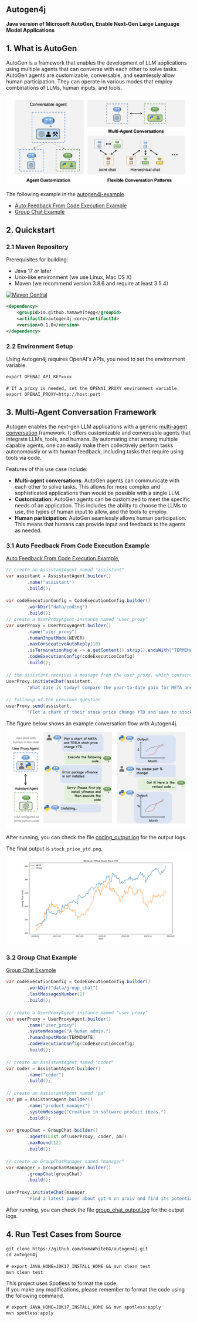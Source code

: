 ## Autogen4j
**Java version of Microsoft AutoGen, Enable Next-Gen Large Language Model Applications**

## 1. What is AutoGen

AutoGen is a framework that enables the development of LLM applications using multiple agents that can converse with each other to solve tasks. AutoGen agents are customizable, conversable, and seamlessly allow human participation. They can operate in various modes that employ combinations of LLMs, human inputs, and tools.

![AutoGen Overview](https://github.com/HamaWhiteGG/autogen4j/blob/dev/data/images/autogen_agentchat.png)

The following example in the [autogen4j-example](autogen4j-example/src/main/java/com/hw/autogen4j/example).

- [Auto Feedback From Code Execution Example](autogen4j-example/src/main/java/com/hw/autogen4j/example/AutoFeedbackFromCodeExecutionExample.java)
- [Group Chat Example](autogen4j-example/src/main/java/com/hw/autogen4j/example/GroupChatExample.java)

## 2. Quickstart

### 2.1 Maven Repository
Prerequisites for building:
* Java 17 or later
* Unix-like environment (we use Linux, Mac OS X)
* Maven (we recommend version 3.8.6 and require at least 3.5.4)

[![Maven Central](https://img.shields.io/maven-central/v/io.github.hamawhitegg/autogen4j-core)](https://maven-badges.herokuapp.com/maven-central/io.github.hamawhitegg/autogen4j-core)
```xml
<dependency>
    <groupId>io.github.hamawhitegg</groupId>
    <artifactId>autogen4j-core</artifactId>
    <version>0.1.0</version>
</dependency>
```

### 2.2 Environment Setup
Using Autogen4j requires OpenAI's APIs, you need to set the environment variable.
```shell
export OPENAI_API_KEY=xxx

# If a proxy is needed, set the OPENAI_PROXY environment variable.
export OPENAI_PROXY=http://host:port
```

## 3. Multi-Agent Conversation Framework

Autogen enables the next-gen LLM applications with a generic [multi-agent conversation](https://microsoft.github.io/autogen/docs/Use-Cases/agent_chat) framework. It offers customizable and conversable agents that integrate LLMs, tools, and humans.
By automating chat among multiple capable agents, one can easily make them collectively perform tasks autonomously or with human feedback, including tasks that require using tools via code.

Features of this use case include:

- **Multi-agent conversations**: AutoGen agents can communicate with each other to solve tasks. This allows for more complex and sophisticated applications than would be possible with a single LLM.
- **Customization**: AutoGen agents can be customized to meet the specific needs of an application. This includes the ability to choose the LLMs to use, the types of human input to allow, and the tools to employ.
- **Human participation**: AutoGen seamlessly allows human participation. This means that humans can provide input and feedback to the agents as needed.

### 3.1 Auto Feedback From Code Execution Example
[Auto Feedback From Code Execution Example](autogen4j-example/src/main/java/com/hw/autogen4j/example/AutoFeedbackFromCodeExecutionExample.java),

```java
// create an AssistantAgent named "assistant"
var assistant = AssistantAgent.builder()
        .name("assistant")
        .build();

var codeExecutionConfig = CodeExecutionConfig.builder()
        .workDir("data/coding")
        .build();
// create a UserProxyAgent instance named "user_proxy"
var userProxy = UserProxyAgent.builder()
        .name("user_proxy")
        .humanInputMode(NEVER)
        .maxConsecutiveAutoReply(10)
        .isTerminationMsg(e -> e.getContent().strip().endsWith("TERMINATE"))
        .codeExecutionConfig(codeExecutionConfig)
        .build();

// the assistant receives a message from the user_proxy, which contains the task description
userProxy.initiateChat(assistant,
        "What date is today? Compare the year-to-date gain for META and TESLA.");

// followup of the previous question
userProxy.send(assistant,
        "Plot a chart of their stock price change YTD and save to stock_price_ytd.png.");
```

The figure below shows an example conversation flow with Autogen4j.
![Agent Chat Example](https://github.com/HamaWhiteGG/autogen4j/blob/dev/data/images/chat_example.png)

After running, you can check the file [coding_output.log](data/coding/coding_output.log) for the output logs.

The final output is `stock_price_ytd.png`.
![stock_price_ytd](https://github.com/HamaWhiteGG/autogen4j/blob/dev/data/coding/stock_price_ytd.png)


### 3.2 Group Chat Example
[Group Chat Example](autogen4j-example/src/main/java/com/hw/autogen4j/example/GroupChatExample.java)

```java
var codeExecutionConfig = CodeExecutionConfig.builder()
        .workDir("data/group_chat")
        .lastMessagesNumber(2)
        .build();

// create a UserProxyAgent instance named "user_proxy"
var userProxy = UserProxyAgent.builder()
        .name("user_proxy")
        .systemMessage("A human admin.")
        .humanInputMode(TERMINATE)
        .codeExecutionConfig(codeExecutionConfig)
        .build();

// create an AssistantAgent named "coder"
var coder = AssistantAgent.builder()
        .name("coder")
        .build();

// create an AssistantAgent named "pm"
var pm = AssistantAgent.builder()
        .name("product_manager")
        .systemMessage("Creative in software product ideas.")
        .build();

var groupChat = GroupChat.builder()
        .agents(List.of(userProxy, coder, pm))
        .maxRound(12)
        .build();

// create an GroupChatManager named "manager"
var manager = GroupChatManager.builder()
        .groupChat(groupChat)
        .build();

userProxy.initiateChat(manager,
        "Find a latest paper about gpt-4 on arxiv and find its potential applications in software.");
```

After running, you can check the file [group_chat_output.log](data/group_chat/group_chat_output.log) for the output logs.


## 4. Run Test Cases from Source

```shell
git clone https://github.com/HamaWhiteGG/autogen4j.git
cd autogen4j

# export JAVA_HOME=JDK17_INSTALL_HOME && mvn clean test
mvn clean test
```

This project uses Spotless to format the code.   
If you make any modifications, please remember to format the code using the following command.

```shell
# export JAVA_HOME=JDK17_INSTALL_HOME && mvn spotless:apply
mvn spotless:apply
```